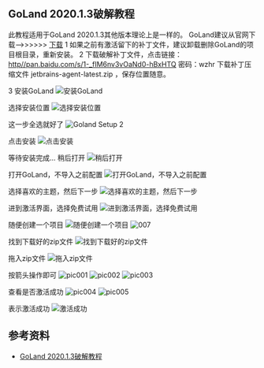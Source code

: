 ## GoLand 2020.1.3破解教程
此教程适用于GoLand 2020.1.3其他版本理论上是一样的。
GoLand建议从官网下载—->>>>>> [下载](https://www.jetbrains.com/go/download/)
1 如果之前有激活留下的补丁文件，建议卸载删除GoLand的项目根目录，重新安装。
2 下载破解补丁文件，点击链接：[http//pan.baidu.com/s/1-_fIM6nv3vOaNd0-hBxHTQ](https://pan.baidu.com/s/1-_fIM6nv3vOaNd0-hBxHTQ) 密码：wzhr 
下载补丁压缩文件 jetbrains-agent-latest.zip ，保存位置随意。

3 安装GoLand
![安装GoLand](https://img-blog.csdnimg.cn/20201216164232399.png?x-oss-process=image/watermark,type_ZmFuZ3poZW5naGVpdGk,shadow_10,text_aHR0cHM6Ly9ibG9nLmNzZG4ubmV0L2NjZjE5ODgxMDMw,size_16,color_FFFFFF,t_70)


选择安装位置
![选择安装位置](https://img-blog.csdnimg.cn/20201216164251295.png?x-oss-process=image/watermark,type_ZmFuZ3poZW5naGVpdGk,shadow_10,text_aHR0cHM6Ly9ibG9nLmNzZG4ubmV0L2NjZjE5ODgxMDMw,size_16,color_FFFFFF,t_70)


这一步全选就好了
![Goland Setup 2](https://img-blog.csdnimg.cn/20201216164331355.png?x-oss-process=image/watermark,type_ZmFuZ3poZW5naGVpdGk,shadow_10,text_aHR0cHM6Ly9ibG9nLmNzZG4ubmV0L2NjZjE5ODgxMDMw,size_16,color_FFFFFF,t_70)


点击安装
![点击安装](https://img-blog.csdnimg.cn/20201216164352677.png?x-oss-process=image/watermark,type_ZmFuZ3poZW5naGVpdGk,shadow_10,text_aHR0cHM6Ly9ibG9nLmNzZG4ubmV0L2NjZjE5ODgxMDMw,size_16,color_FFFFFF,t_70)


等待安装完成…
稍后打开
![稍后打开](https://img-blog.csdnimg.cn/20201216164414275.png?x-oss-process=image/watermark,type_ZmFuZ3poZW5naGVpdGk,shadow_10,text_aHR0cHM6Ly9ibG9nLmNzZG4ubmV0L2NjZjE5ODgxMDMw,size_16,color_FFFFFF,t_70)


打开GoLand，不导入之前配置
![打开GoLand，不导入之前配置](https://img-blog.csdnimg.cn/20201216164445321.png?x-oss-process=image/watermark,type_ZmFuZ3poZW5naGVpdGk,shadow_10,text_aHR0cHM6Ly9ibG9nLmNzZG4ubmV0L2NjZjE5ODgxMDMw,size_16,color_FFFFFF,t_70)

选择喜欢的主题，然后下一步
![选择喜欢的主题，然后下一步](https://img-blog.csdnimg.cn/20201216164504325.png?x-oss-process=image/watermark,type_ZmFuZ3poZW5naGVpdGk,shadow_10,text_aHR0cHM6Ly9ibG9nLmNzZG4ubmV0L2NjZjE5ODgxMDMw,size_16,color_FFFFFF,t_70)


进到激活界面，选择免费试用
![进到激活界面，选择免费试用](https://img-blog.csdnimg.cn/2020121616451866.png?x-oss-process=image/watermark,type_ZmFuZ3poZW5naGVpdGk,shadow_10,text_aHR0cHM6Ly9ibG9nLmNzZG4ubmV0L2NjZjE5ODgxMDMw,size_16,color_FFFFFF,t_70)


随便创建一个项目
![随便创建一个项目](https://img-blog.csdnimg.cn/20201216164532114.png?x-oss-process=image/watermark,type_ZmFuZ3poZW5naGVpdGk,shadow_10,text_aHR0cHM6Ly9ibG9nLmNzZG4ubmV0L2NjZjE5ODgxMDMw,size_16,color_FFFFFF,t_70)
![007](https://img-blog.csdnimg.cn/20201216164619509.png?x-oss-process=image/watermark,type_ZmFuZ3poZW5naGVpdGk,shadow_10,text_aHR0cHM6Ly9ibG9nLmNzZG4ubmV0L2NjZjE5ODgxMDMw,size_16,color_FFFFFF,t_70)



找到下载好的zip文件
![找到下载好的zip文件](https://img-blog.csdnimg.cn/20201216164728612.png)


拖入zip文件
![拖入zip文件](https://img-blog.csdnimg.cn/2020121616474289.png?x-oss-process=image/watermark,type_ZmFuZ3poZW5naGVpdGk,shadow_10,text_aHR0cHM6Ly9ibG9nLmNzZG4ubmV0L2NjZjE5ODgxMDMw,size_16,color_FFFFFF,t_70)


按箭头操作即可
![pic001](https://img-blog.csdnimg.cn/20201216164754567.png)
![pic002](https://img-blog.csdnimg.cn/20201216164807470.png)
![pic003](https://img-blog.csdnimg.cn/20201216164819311.png?x-oss-process=image/watermark,type_ZmFuZ3poZW5naGVpdGk,shadow_10,text_aHR0cHM6Ly9ibG9nLmNzZG4ubmV0L2NjZjE5ODgxMDMw,size_16,color_FFFFFF,t_70)



查看是否激活成功
![pic004](https://img-blog.csdnimg.cn/2020121616483117.png?x-oss-process=image/watermark,type_ZmFuZ3poZW5naGVpdGk,shadow_10,text_aHR0cHM6Ly9ibG9nLmNzZG4ubmV0L2NjZjE5ODgxMDMw,size_16,color_FFFFFF,t_70)
![pic005](https://img-blog.csdnimg.cn/20201216164842403.png?x-oss-process=image/watermark,type_ZmFuZ3poZW5naGVpdGk,shadow_10,text_aHR0cHM6Ly9ibG9nLmNzZG4ubmV0L2NjZjE5ODgxMDMw,size_16,color_FFFFFF,t_70)


表示激活成功
![激活成功](https://img-blog.csdnimg.cn/20201216164853737.png?x-oss-process=image/watermark,type_ZmFuZ3poZW5naGVpdGk,shadow_10,text_aHR0cHM6Ly9ibG9nLmNzZG4ubmV0L2NjZjE5ODgxMDMw,size_16,color_FFFFFF,t_70)

## 参考资料
- [GoLand 2020.1.3破解教程](https://codingnote.cc/p/150529/)

